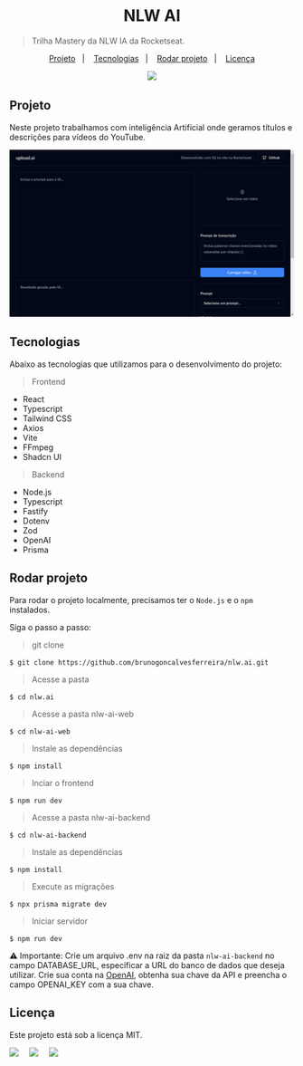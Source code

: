 <h1 align="center">NLW AI</h1>

> Trilha Mastery da NLW IA da Rocketseat.

<p align="center">
  <a href="#project">Projeto</a>&nbsp;&nbsp;&nbsp;|&nbsp;&nbsp;&nbsp;
  <a href="#technology">Tecnologias</a>&nbsp;&nbsp;&nbsp;|&nbsp;&nbsp;&nbsp;
  <a href="#usage">Rodar projeto</a>&nbsp;&nbsp;&nbsp;|&nbsp;&nbsp;&nbsp;
  <a href="#license">Licença</a>
</p>

<p align="center">
  <img src="https://img.shields.io/static/v1?label=license&message=MIT&color=49AA26&labelColor=000000" />
</p>

<h2 id="project"> Projeto</h2>

Neste projeto trabalhamos com inteligência Artificial onde geramos títulos e descrições para vídeos do YouTube.

<img src=".previews/preview.png" />

<h2 id="technology"> Tecnologias</h2>

Abaixo as tecnologias que utilizamos para o desenvolvimento do projeto:

> Frontend
 - React
 - Typescript
 - Tailwind CSS
 - Axios
 - Vite
 - FFmpeg
 - Shadcn UI

> Backend
 - Node.js
 - Typescript
 - Fastify
 - Dotenv
 - Zod
 - OpenAI
 - Prisma

<h2 id="usage"> Rodar projeto</h2>

Para rodar o projeto localmente, precisamos ter o `Node.js` e o `npm` instalados.

Siga o passo a passo:
> git clone
```
$ git clone https://github.com/brunogoncalvesferreira/nlw.ai.git
```

> Acesse a pasta
```
$ cd nlw.ai
```

> Acesse a pasta nlw-ai-web
```
$ cd nlw-ai-web
```

> Instale as dependências
```
$ npm install
```

> Inciar o frontend 
```
$ npm run dev
```

> Acesse a pasta nlw-ai-backend
```
$ cd nlw-ai-backend
```

> Instale as dependências
```
$ npm install
```

> Execute as migrações
```
$ npx prisma migrate dev
```

> Iniciar servidor
```
$ npm run dev
```

⚠️ Importante: Crie um arquivo .env na raiz da pasta `nlw-ai-backend` no campo DATABASE_URL, especificar a URL do banco de dados que deseja utilizar. Crie sua conta na [OpenAI](https://openai.com/), obtenha sua chave da API e preencha o campo OPENAI_KEY com a sua chave.

<h2 align="license"> Licença</h2>

Este projeto está sob a licença MIT.

<div style="display: flex;">
  <a href="https://www.linkedin.com/in/bruno-goncalves-ferreira/" target="_blank"><img src="https://img.shields.io/badge/-LinkedIn-%230077B5?style=for-the-badge&logo=linkedin&logoColor=white" style="margin-right: 2vw" target="_blank"></a>
  <a href="mailto:brunogoncalveferreira@outlook.com"><img src="https://img.shields.io/badge/-Outlook-%23333?style=for-the-badge&logo=outlook&logoColor=blue" style="margin-right: 2vw" target="_blank"></a> 
  <a href="https://www.instagram.com/brunogonferreira/" target="_blank"><img src="https://img.shields.io/badge/-Instagram-%23E4405F?style=for-the-badge&logo=instagram&logoColor=white" target="_blank"></a>
</div>
